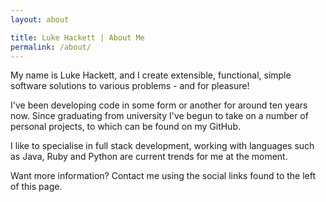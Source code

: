 ```yaml
---
layout: about

title: Luke Hackett | About Me
permalink: /about/
---
```


My name is Luke Hackett, and I create extensible, functional, simple software
solutions to various problems - and for pleasure!

I've been developing code in some form or another for around ten years now.
Since graduating from university I've begun to take on a number of personal
projects, to which can be found on my GitHub.

I like to specialise in full stack development, working with languages such as
Java, Ruby and Python are current trends for me at the moment.

Want more information? Contact me using the social links found to the left of
this page.
